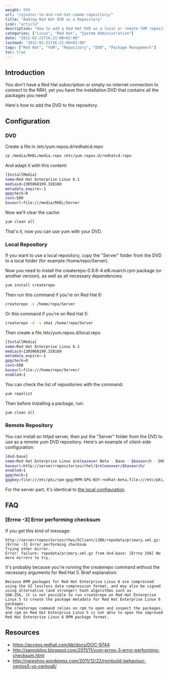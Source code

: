 ```yaml
---
weight: 999
url: "/ajouter-le-dvd-red-hat-comme-repository/"
title: "Adding Red Hat DVD as a Repository"
icon: "article"
description: "How to add a Red Hat DVD as a local or remote YUM repository for installing packages without internet access or subscription."
categories: ["Linux", "Red Hat", "System Administration"]
date: "2012-02-21T16:21:00+02:00"
lastmod: "2012-02-21T16:21:00+02:00"
tags: ["Red Hat", "YUM", "Repository", "DVD", "Package Management"]
toc: true
---
```


## Introduction

You don't have a Red Hat subscription or simply no internet connection to connect to the NRH, yet you have the installation DVD that contains all the packages you need!

Here's how to add the DVD to the repository.

## Configuration

### DVD

Create a file in /etc/yum.repos.d/redhatcd.repo

```bash
cp /media/RHEL/media.repo /etc/yum.repos.d/redhatcd.repo
```

And adapt it with this content:

```bash
[InstallMedia]
name=Red Hat Enterprise Linux 6.1
mediaid=1305068199.328169
metadata_expire=-1
gpgcheck=0
cost=500
baseurl=file:///media/RHEL/Server
```

Now we'll clear the cache:

```bash
yum clean all
```

That's it, now you can use yum with your DVD.

### Local Repository

If you want to use a local repository, copy the "Server" folder from the DVD to a local folder (for example /home/repo/Server).

Now you need to install the createrepo-0.9.8-4.el6.noarch.rpm package (or another version), as well as all necessary dependencies:

```bash
yum install createrepo
```

Then run this command if you're on Red Hat 6:

```bash
createrepo -v /home/repo/Server
```

Or this command if you're on Red Hat 5:

```bash
createrepo -d -s sha1 /home/repo/Server
```

Then create a file /etc/yum.repos.d/local.repo

```bash
[InstallMedia]
name=Red Hat Enterprise Linux 6.1
mediaid=1305068199.328169
metadata_expire=-1
gpgcheck=0
cost=500
baseurl=file:///home/repo/Server/
enabled=1
```

You can check the list of repositories with the command:

```bash
yum repolist
```

Then before installing a package, run:

```bash
yum clean all
```

### Remote Repository

You can install an httpd server, then put the "Server" folder from the DVD to use as a remote yum DVD repository. Here's an example of client-side configuration:

```bash
[dvd-base]
name=Red Hat Enterprise Linux $releasever Beta - Base - $basearch - DVD
baseurl=http://server/repositories/rhel/$releasever/$basearch/
enabled=1
gpgcheck=1
gpgkey=file:///etc/pki/rpm-gpg/RPM-GPG-KEY-redhat-beta,file:///etc/pki/rpm-gpg/RPM-GPG-KEY-redhat-release
```

For the server part, it's identical to [the local configuration](#local-repository).

## FAQ

### [Errno -3] Error performing checksum

If you get this kind of message:

```
http://server/repositories/rhws/5Client/i386/repodata/primary.xml.gz: [Errno -3] Error performing checksum
Trying other mirror.
Error: failure: repodata/primary.xml.gz from dvd-base: [Errno 256] No more mirrors to try.
```

It's probably because you're running the createrepo command without the necessary arguments for Red Hat 5. Brief explanation:

```
Because RPM packages for Red Hat Enterprise Linux 6 are compressed using the XZ lossless data compression format, and may also be signed using alternative (and stronger) hash algorithms such as
SHA-256, it is not possible to run createrepo on Red Hat Enterprise Linux 5 to create the package metadata for Red Hat Enterprise Linux 6 packages.
The createrepo command relies on rpm to open and inspect the packages, and rpm on Red Hat Enterprise Linux 5 is not able to open the improved Red Hat Enterprise Linux 6 RPM package format.
```

## Resources
- https://access.redhat.com/kb/docs/DOC-9744
- http://samixblog.blogspot.com/2011/11/yum-errno-3-error-performing-checksum.html
- http://nareshov.wordpress.com/2011/12/22/rpmbuild-behaviour-centos5-vs-centos6/
